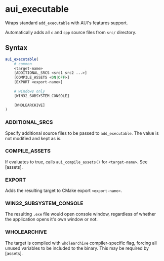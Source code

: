 # aui_executable

Wraps standard `add_executable` with AUI's features support.

Automatically adds all `c` and `cpp` source files from `src/` directory.

## Syntax

```cmake
aui_executable(
    # common
    <target-name>
    [ADDITIONAL_SRCS <src1 src2 ...>]
    [COMPILE_ASSETS <ON|OFF>]
    [EXPORT <export-name>]
 
    # windows only
    [WIN32_SUBSYSTEM_CONSOLE]
        
    [WHOLEARCHIVE]
)
```

### ADDITIONAL_SRCS

Specify additional source files to be passed to `add_executable`. The value is not modified and kept as is.


### COMPILE_ASSETS

If evaluates to true, calls `aui_compile_assets()` for `<target-name>`. See [assets].


### EXPORT

Adds the resulting target to CMake export `<export-name>`.


### WIN32_SUBSYSTEM_CONSOLE

The resulting `.exe` file would open console window, regardless of whether the application opens it's own window or not.

### WHOLEARCHIVE

The target is compiled with `wholearchive` compiler-specific flag, forcing all unused variables to be included to the
binary. This may be required by [assets].
